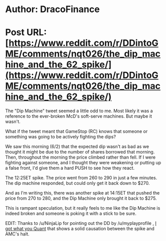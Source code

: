 # Author: DracoFinance
# Post URL: [https://www.reddit.com/r/DDintoGME/comments/nqt026/the_dip_machine_and_the_62_spike/](https://www.reddit.com/r/DDintoGME/comments/nqt026/the_dip_machine_and_the_62_spike/)


The "Dip Machine" tweet seemed a little odd to me.  Most likely it was a reference to the ever-broken McD's soft-serve machines.  But maybe it wasn't.  
  
What if the tweet meant that GameStop (RC) knows that someone or something was going to be actively fighting the dips?  
  
We saw this morning (6/2) that the expected dip wasn't as bad as we thought it might be due to the number of shares borrowed that morning.  Then, throughout the morning the price climbed rather than fell.  If I were fighting against someone, and I thought they were weakening or putting up a false front, I'd give them a hard PUSH to see how they react.  
  
The 12:25ET spike.  The price went from 260 to 290 in just a few minutes.  The dip machine responded, but could only get it back down to $270.  

And as I'm writing this, there was another spike at 14:15ET that pushed the price from 270 to 280, and the Dip Machine only brought it back to $275.  
  
This is rampant speculation, but it really feels to me like the Dip Machine is indeed broken and someone is poking it with a stick to be sure.  
  
EDIT:  Thanks to /u/NinjaLip for pointing out the DD by /u/myplayprofile , [I got what you Quant](https://www.reddit.com/r/Superstonk/comments/nqzo1o/i_got_what_you_quant_6221_trading_analysis_and_a/?utm_medium=android_app&utm_source=share) that shows a solid causation between the spike and AMC's halt.